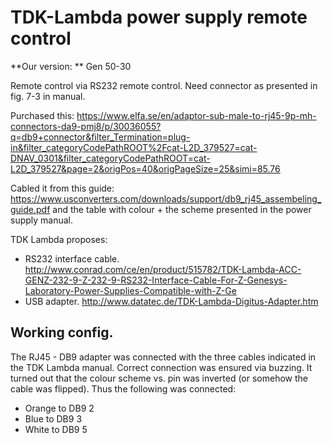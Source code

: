# TDK-Lambda power supply remote control #

**Our version: ** Gen 50-30

Remote control via RS232 remote control. Need connector as presented in fig. 7-3 in manual. 

Purchased this: <https://www.elfa.se/en/adaptor-sub-male-to-rj45-9p-mh-connectors-da9-pmj8/p/30036055?q=db9+connector&filter_Termination=plug-in&filter_categoryCodePathROOT%2Fcat-L2D_379527=cat-DNAV_0301&filter_categoryCodePathROOT=cat-L2D_379527&page=2&origPos=40&origPageSize=25&simi=85.76>

Cabled it from this guide: <https://www.usconverters.com/downloads/support/db9_rj45_assembeling_guide.pdf> and the table with colour + the scheme presented in the power supply manual. 

TDK Lambda proposes: 

* RS232 interface cable. <http://www.conrad.com/ce/en/product/515782/TDK-Lambda-ACC-GENZ-232-9-Z-232-9-RS232-Interface-Cable-For-Z-Genesys-Laboratory-Power-Supplies-Compatible-with-Z-Ge>
* USB adapter. <http://www.datatec.de/TDK-Lambda-Digitus-Adapter.htm>

## Working config. ## 

The RJ45 - DB9 adapter was connected with the three cables indicated in the TDK Lambda manual. Correct connection was ensured via buzzing. It turned out that the colour scheme vs. pin was inverted (or somehow the cable was flipped). Thus the following was connected: 

* Orange to DB9 2
* Blue to DB9 3
* White to DB9 5

